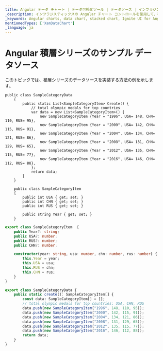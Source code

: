 ```yaml
---
title: Angular データ チャート | データ可視化ツール | データソース | インフラジスティックス
_description: インフラジスティックスの Angular チャート コントロールを使用して、積層型棒、積層型エリアなどの積層型チャートを作成します。Ignite UI for Angular グラフ タイプについて説明します。
_keywords: Angular charts, data chart, stacked chart, Ignite UI for Angular, Infragistics, data source, Angular チャート, データ チャート, 積層型チャート, インフラジスティックス, データソース
mentionedTypes: ['XamDataChart']
_language: ja
---
```


# Angular 積層シリーズのサンプル データソース

このトピックでは、積層シリーズのデータソースを実装する方法の例を示します。

    public class SampleCategoryData
        {
            public static List<SampleCategoryItem> Create() {
                // total olympic medals for top countries
                var data = new List<SampleCategoryItem>() {
                    new SampleCategoryItem {Year = "1996", USA= 148, CHN= 110, RUS= 95},
                    new SampleCategoryItem {Year = "2000", USA= 142, CHN= 115, RUS= 91},
                    new SampleCategoryItem {Year = "2004", USA= 134, CHN= 121, RUS= 86},
                    new SampleCategoryItem {Year = "2008", USA= 131, CHN= 129, RUS= 65},
                    new SampleCategoryItem {Year = "2012", USA= 135, CHN= 115, RUS= 77},
                    new SampleCategoryItem {Year = "2016", USA= 146, CHN= 112, RUS= 88},
                };
                return data;
            }
        }

        public class SampleCategoryItem
        {
            public int USA { get; set; }
            public int CHN { get; set; }
            public int RUS { get; set; }

            public string Year { get; set; }
        }

```ts
export class SampleCategoryItem  {
    public Year?: string;
    public USA?: number;
    public RUS?: number;
    public CHN?: number;

    constructor(year: string, usa: number, chn: number, rus: number) {
        this.Year = year;
        this.USA = usa;
        this.RUS = chn;
        this.CHN = rus;
    }
}

export class SampleCategoryData {
    public static create(): SampleCategoryItem[] {
        const data: SampleCategoryItem[] = [];
        // total olympic medals for top countries: USA, CHN, RUS
        data.push(new SampleCategoryItem("1996", 148, 110, 95));
        data.push(new SampleCategoryItem("2000", 142, 115, 91));
        data.push(new SampleCategoryItem("2004", 134, 121, 86));
        data.push(new SampleCategoryItem("2008", 131, 129, 65));
        data.push(new SampleCategoryItem("2012", 135, 115, 77));
        data.push(new SampleCategoryItem("2016", 146, 112, 88));
        return data;
    }
}
```
